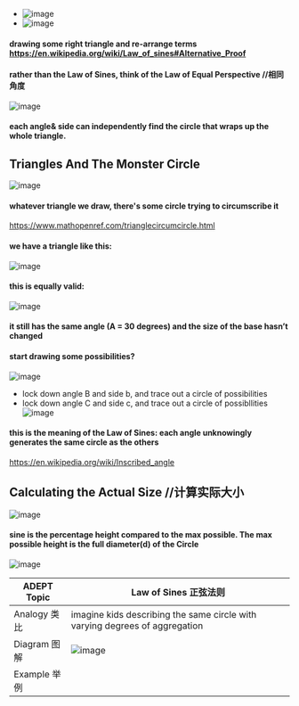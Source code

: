 - ![image](https://user-images.githubusercontent.com/31954987/198840223-8b3a039e-1951-4b4d-addb-2edeef1f61cf.png)
- ![image](https://user-images.githubusercontent.com/31954987/198840229-8b6a9340-32f4-451d-8f4a-abb50dc02c9e.png)

#### drawing some right triangle and re-arrange terms https://en.wikipedia.org/wiki/Law_of_sines#Alternative_Proof
#### rather than the Law of Sines, think of the Law of Equal Perspective //相同角度
![image](https://user-images.githubusercontent.com/31954987/198871949-fb9ad900-3db6-42e1-96ba-d375210ced66.png)
#### **each angle& side can independently find the circle that wraps up the whole triangle**. 

## Triangles And The Monster Circle 
![image](https://user-images.githubusercontent.com/31954987/198873409-3b59bca1-833a-4af7-96b6-4c183789957b.png)
#### whatever triangle we draw, there's some circle trying to circumscribe it
https://www.mathopenref.com/trianglecircumcircle.html

#### we have a triangle like this:
![image](https://user-images.githubusercontent.com/31954987/198873498-a7e47b3d-b5f8-48b7-b392-9f26bb0eb425.png)

#### this is equally valid:
![image](https://user-images.githubusercontent.com/31954987/198873513-129c2153-3327-4f5f-a783-64b79d02ea9c.png)

#### it still has the same angle (A = 30 degrees) and the size of the base hasn’t changed 
#### start drawing some possibilities?
![image](https://user-images.githubusercontent.com/31954987/198873637-9fa2dd67-d630-4d31-a66f-af7b6ca8874c.png)

- lock down angle B and side b, and trace out a circle of possibilities
- lock down angle C and side c, and trace out a circle of possibllities
![image](https://user-images.githubusercontent.com/31954987/198873836-6bc4c777-ca2f-4e59-9fb1-6ae15f8d52a9.png)
#### this is the meaning of the Law of Sines: each angle unknowingly generates the same circle as the others 
https://en.wikipedia.org/wiki/Inscribed_angle

## Calculating the Actual Size //计算实际大小

![image](https://user-images.githubusercontent.com/31954987/198874057-00318b50-0b60-4afd-97d4-cdd7d6becc59.png)
#### sine is the percentage height compared to the max possible. The max possible height is the full diameter(d) of the Circle
![image](https://user-images.githubusercontent.com/31954987/198874340-ea76b235-7fff-4fa6-80ce-a49908d05b7e.png)


|ADEPT Topic|Law of Sines 正弦法则|
|-----------|--------------------|
|Analogy 类比|imagine kids describing the same circle with varying degrees of aggregation|
|Diagram 图解|![image](https://user-images.githubusercontent.com/31954987/198879706-5e913bfd-74b7-4b0a-a875-05209219ea6a.png)|
|Example 举例|



